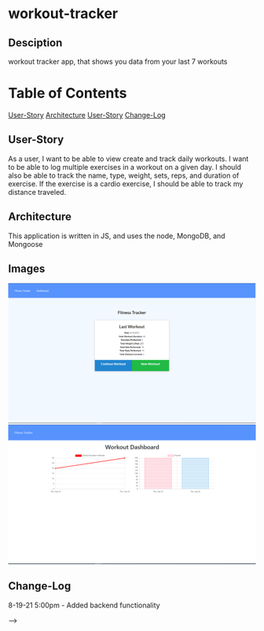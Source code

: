 # workout-tracker

## Desciption
workout tracker app, that shows you data from your last 7 workouts

# Table of Contents
[User-Story](#User-Story)
[Architecture](#Architecture)
[User-Story](#User-Story)
[Change-Log](#Change-Log)


## User-Story
As a user, I want to be able to view create and track daily workouts. I want to be able to log multiple exercises in a workout on a given day. I should also be able to track the name, type, weight, sets, reps, and duration of exercise. If the exercise is a cardio exercise, I should be able to track my distance traveled.


## Architecture
This application is written in JS, and uses the node, MongoDB, and Mongoose


## Images
![home-page](assets/images/fitness-tracker-one.png)
![Dashboard](assets/images/fitness-tracker-two.png)


## Change-Log
8-19-21 5:00pm - Added backend functionality

-->